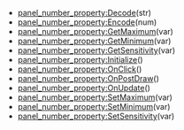 - [panel_number_property:Decode](nil)(str)
- [panel_number_property:Encode](nil)(num)
- [panel_number_property:GetMaximum](nil)(var)
- [panel_number_property:GetMinimum](nil)(var)
- [panel_number_property:GetSensitivity](nil)(var)
- [panel_number_property:Initialize](nil)()
- [panel_number_property:OnClick](nil)()
- [panel_number_property:OnPostDraw](nil)()
- [panel_number_property:OnUpdate](nil)()
- [panel_number_property:SetMaximum](nil)(var)
- [panel_number_property:SetMinimum](nil)(var)
- [panel_number_property:SetSensitivity](nil)(var)